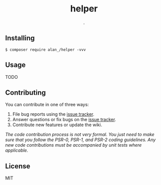 <h1 align="center"> helper </h1>

<p align="center"> .</p>


## Installing

```shell
$ composer require alan_/helper -vvv
```

## Usage

TODO

## Contributing

You can contribute in one of three ways:

1. File bug reports using the [issue tracker](https://github.com/alan_/helper/issues).
2. Answer questions or fix bugs on the [issue tracker](https://github.com/alan_/helper/issues).
3. Contribute new features or update the wiki.

_The code contribution process is not very formal. You just need to make sure that you follow the PSR-0, PSR-1, and PSR-2 coding guidelines. Any new code contributions must be accompanied by unit tests where applicable._

## License

MIT